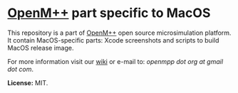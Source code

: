 # [OpenM++](http://www.openmpp.org/) part specific to MacOS

This repository is a part of [OpenM++](http://www.openmpp.org/) open source microsimulation platform. It contain MacOS-specific parts: Xcode screenshots and scripts to build MacOS release image.

For more information visit our [wiki](http://www.openmpp.org/wiki/) or e-mail to: _openmpp dot org at gmail dot com_.

**License:** MIT.
